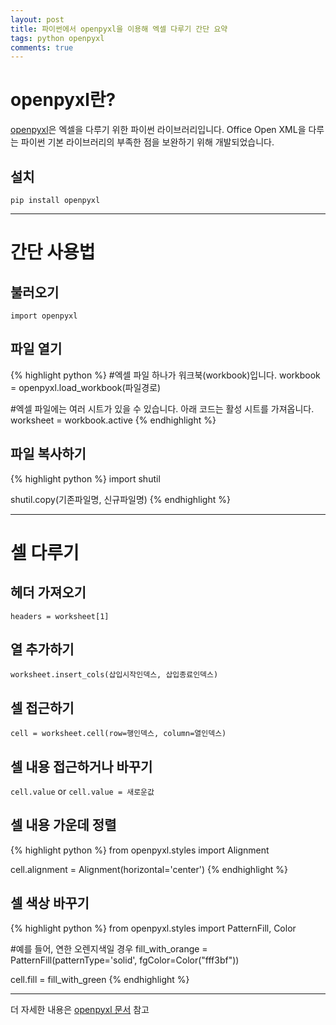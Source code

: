```yaml
---
layout: post
title: 파이썬에서 openpyxl을 이용해 엑셀 다루기 간단 요약
tags: python openpyxl
comments: true
---
```


# openpyxl란?

[openpyxl](https://openpyxl.readthedocs.io/en/stable/)은 엑셀을 다루기 위한 파이썬 라이브러리입니다. Office Open XML을 다루는 파이썬 기본 라이브러리의 부족한 점을 보완하기 위해 개발되었습니다.

## 설치

`pip install openpyxl`  

---

# 간단 사용법

## 불러오기
`import openpyxl`  

## 파일 열기
{% highlight python %}
#엑셀 파일 하나가 워크북(workbook)입니다.
workbook = openpyxl.load_workbook(파일경로)

#엑셀 파일에는 여러 시트가 있을 수 있습니다. 아래 코드는 활성 시트를 가져옵니다.
worksheet = workbook.active
{% endhighlight %}

## 파일 복사하기
{% highlight python %}
import shutil

shutil.copy(기존파일명, 신규파일명)
{% endhighlight %}

---

# 셀 다루기

## 헤더 가져오기
`headers = worksheet[1]`  

## 열 추가하기
`worksheet.insert_cols(삽입시작인덱스, 삽입종료인덱스)`

## 셀 접근하기
`cell = worksheet.cell(row=행인덱스, column=열인덱스)`

## 셀 내용 접근하거나 바꾸기
`cell.value` or `cell.value = 새로운값`

## 셀 내용 가운데 정렬
{% highlight python %}
from openpyxl.styles import Alignment

cell.alignment = Alignment(horizontal='center')
{% endhighlight %}

## 셀 색상 바꾸기
{% highlight python %}
from openpyxl.styles import PatternFill, Color

#예를 들어, 연한 오렌지색일 경우
fill_with_orange = PatternFill(patternType='solid', fgColor=Color("fff3bf"))

cell.fill = fill_with_green
{% endhighlight %}

---

더 자세한 내용은 [openpyxl 문서](https://openpyxl.readthedocs.io/en/stable/) 참고
